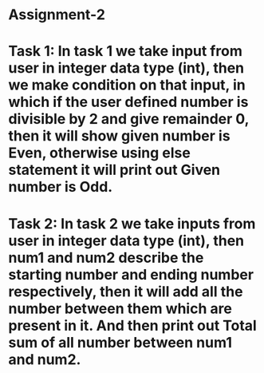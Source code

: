 # Assignment-2

# Task 1: In task 1 we take input from user in integer data type (int), then we make condition on that input, in which if the user defined number is divisible by 2 and give remainder 0, then it will show given number is Even, otherwise using else statement it will print out Given number is Odd.


# Task 2: In task 2 we take inputs from user in integer data type (int), then num1 and num2 describe the starting number and ending number respectively, then it will add all the number between them which are present in it. And then print out Total sum of all number between num1 and num2.
